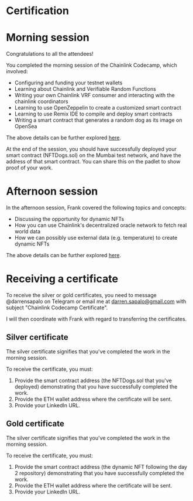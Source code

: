 # Certification

# Morning session

Congratulations to all the attendees!

You completed the morning session of the Chainlink Codecamp, which involved:

- Configuring and funding your testnet wallets
- Learning about Chainlink and Verifiable Random Functions
- Writing your own Chainlink VRF consumer and interacting with the chainlink coordinators
- Learning to use OpenZeppelin to create a customized smart contract
- Learning to use Remix IDE to compile and deploy smart contracts
- Writing a smart contract that generates a random dog as its image on OpenSea

The above details can be further explored [here](https://github.com/QingyangKong/Chainlink-bootcamp-day1).

At the end of the session, you should have successfully deployed your smart contract (NFTDogs.sol)
on the Mumbai test network, and have the address of that smart contract. You can share this on the padlet
to show proof of your work.

# Afternoon session

In the afternoon session, Frank covered the following topics and concepts:

- Discussing the opportunity for dynamic NFTs
- How you can use Chainlink's decentralized oracle network to fetch real world data
- How we can possibly use external data (e.g. temperature) to create dynamic NFTs

The above details can be further explored [here](https://github.com/QingyangKong/Chainlink-bootcamp-day2).

# Receiving a certificate

To receive the silver or gold certificates, you need to message @darrensapalo on Telegram
or email me at darren.sapalo@gmail.com with subject "Chainlink Codecamp Certificate".

I will then coordinate with Frank with regard to transferring the certificates.

## Silver certificate

The silver certificate signifies that you've completed the work in the morning session.

To receive the certificate, you must:

1. Provide the smart contract address (the NFTDogs.sol that you've deployed) demonstrating that you have successfully completed the work.
2. Provide the ETH wallet address where the certificate will be sent.
3. Provide your LinkedIn URL.

## Gold certificate

The silver certificate signifies that you've completed the work in the morning session.

To receive the certificate, you must:

1. Provide the smart contract address (the dynamic NFT following the day 2 repository) demonstrating that you have successfully completed the work.
2. Provide the ETH wallet address where the certificate will be sent.
3. Provide your LinkedIn URL.
